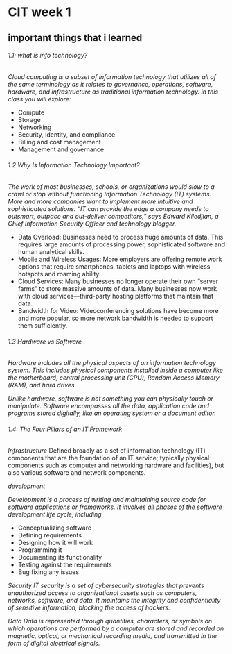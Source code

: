# CIT week 1 
## important things that i learned 
###### 1.1: what is info technology?
_Cloud computing is a subset of information technology that utilizes all of the same terminology as it relates to governance, operations, software, hardware, and infrastructure as traditional information technology._
_in this class you will explore:_
* Compute
* Storage
* Networking
* Security, identity, and compliance
* Billing and cost management
* Management and governance

###### 1.2 Why Is Information Technology Important?
_The work of most businesses, schools, or organizations would slow to a crawl or stop without functioning Information Technology (IT) systems._
_More and more companies want to implement more intuitive and sophisticated solutions. “IT can provide the edge a company needs to outsmart, outpace and out-deliver competitors,” says Edward Kiledjian, a Chief Information Security Officer and technology blogger._
* Data Overload: Businesses need to process huge amounts of data. This requires large amounts of processing power, sophisticated software and human analytical skills.
* Mobile and Wireless Usages: More employers are offering remote work options that require smartphones, tablets and laptops with wireless hotspots and roaming ability.
* Cloud Services: Many businesses no longer operate their own “server farms” to store massive amounts of data. Many businesses now work with cloud services—third-party hosting platforms that maintain that data.
* Bandwidth for Video: Videoconferencing solutions have become more and more popular, so more network bandwidth is needed to support them sufficiently.

###### 1.3 Hardware vs Software
_Hardware includes all the physical aspects of an information technology system. This includes physical components installed inside a computer like the motherboard, central processing unit (CPU), Random Access Memory (RAM), and hard drives._

_Unlike hardware, software is not something you can physically touch or manipulate. Software encompasses all the data, application code and programs stored digitally, like an operating system or a document editor._

###### 1.4: The Four Pillars of an IT Framework
_Infrastructure_
Defined broadly as a set of information technology (IT) components that are the foundation of an IT service; typically physical components such as computer and networking hardware and facilities), but also various software and network components.

_development_

_Development is a process of writing and maintaining source code for software applications or frameworks. It involves all phases of the software development life cycle, including_
* Conceptualizing software
* Defining requirements
* Designing how it will work
* Programming it
* Documenting its functionality
* Testing against the requirements
* Bug fixing any issues 

_Security_
*IT security is a set of cybersecurity strategies that prevents unauthorized access to organizational assets such as computers, networks, software, and data. It maintains the integrity and confidentiality of sensitive information, blocking the access of hackers.*

_Data_
*Data is represented through quantities, characters, or symbols on which operations are performed by a computer are stored and recorded on magnetic, optical, or mechanical recording media, and transmitted in the form of digital electrical signals.*




